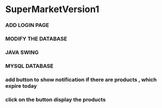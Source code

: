 # SuperMarketVersion1
### ADD LOGIN PAGE 
### MODIFY THE DATABASE 
### JAVA SWING 
### MYSQL DATABASE
### add button to show notification if there are products , which expire today 
### click on the button display the products 
